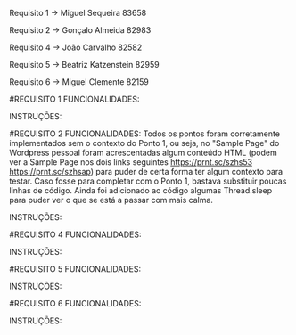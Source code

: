 Requisito 1 -> Miguel Sequeira 83658

Requisito 2 -> Gonçalo Almeida 82983

Requisito 4 -> João Carvalho 82582

Requisito 5 -> Beatriz Katzenstein 82959

Requisito 6 -> Miguel Clemente 82159


#REQUISITO 1
FUNCIONALIDADES:

INSTRUÇÕES:


#REQUISITO 2
FUNCIONALIDADES: Todos os pontos foram corretamente implementados sem o contexto do Ponto 1, ou seja, no "Sample Page" do Wordpress pessoal foram acrescentadas algum conteúdo HTML (podem ver a Sample Page nos dois links seguintes https://prnt.sc/szhs53 https://prnt.sc/szhsap) para puder de certa forma ter algum contexto para testar. Caso fosse para completar com o Ponto 1, bastava substituir poucas linhas de código. Ainda foi adicionado ao código algumas Thread.sleep para puder ver o que se está a passar com mais calma.

INSTRUÇÕES:



#REQUISITO 4
FUNCIONALIDADES:

INSTRUÇÕES:


#REQUISITO 5
FUNCIONALIDADES:

INSTRUÇÕES:



#REQUISITO 6
FUNCIONALIDADES:

INSTRUÇÕES:






